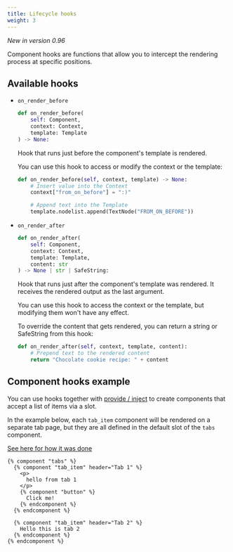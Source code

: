 ```yaml
---
title: Lifecycle hooks
weight: 3
---
```


_New in version 0.96_

Component hooks are functions that allow you to intercept the rendering process at specific positions.

## Available hooks

- `on_render_before`

  ```py
  def on_render_before(
      self: Component,
      context: Context,
      template: Template
  ) -> None:
  ```

  Hook that runs just before the component's template is rendered.

  You can use this hook to access or modify the context or the template:

  ```py
  def on_render_before(self, context, template) -> None:
      # Insert value into the Context
      context["from_on_before"] = ":)"

      # Append text into the Template
      template.nodelist.append(TextNode("FROM_ON_BEFORE"))
  ```

- `on_render_after`

  ```py
  def on_render_after(
      self: Component,
      context: Context,
      template: Template,
      content: str
  ) -> None | str | SafeString:
  ```

  Hook that runs just after the component's template was rendered.
  It receives the rendered output as the last argument.

  You can use this hook to access the context or the template, but modifying
  them won't have any effect.

  To override the content that gets rendered, you can return a string or SafeString from this hook:

  ```py
  def on_render_after(self, context, template, content):
      # Prepend text to the rendered content
      return "Chocolate cookie recipe: " + content
  ```

## Component hooks example

You can use hooks together with [provide / inject](#how-to-use-provide--inject) to create components
that accept a list of items via a slot.

In the example below, each `tab_item` component will be rendered on a separate tab page, but they are all defined in the default slot of the `tabs` component.

[See here for how it was done](https://github.com/EmilStenstrom/django-components/discussions/540)

```django
{% component "tabs" %}
  {% component "tab_item" header="Tab 1" %}
    <p>
      hello from tab 1
    </p>
    {% component "button" %}
      Click me!
    {% endcomponent %}
  {% endcomponent %}

  {% component "tab_item" header="Tab 2" %}
    Hello this is tab 2
  {% endcomponent %}
{% endcomponent %}
```

